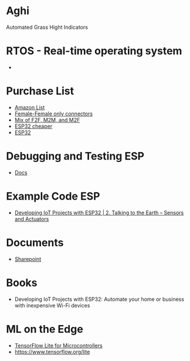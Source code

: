 # Aghi
Automated Grass Hight Indicators

# RTOS - Real-time operating system
* 
# Purchase List
* [Amazon List](https://www.amazon.com/hz/wishlist/dl/invite/2VP3z7k?ref_=wl_share)
* [Female-Female only connectors](https://www.amazon.com/EDGELEC-Breadboard-1pin-1pin-Connector-Multicolored/dp/B07GD1W1VL/)
* [Mix of F2F, M2M, and M2F](https://www.amazon.com/Elegoo-EL-CP-004-Multicolored-Breadboard-arduino/dp/B01EV70C78/)
* [ESP32 cheaper](https://www.amazon.com/Aokin-NodeMCU-32S-ESP-WROOM-32-Development-Microcontroller/dp/B08NW4JXFM/)
* [ESP32](https://www.amazon.com/HiLetgo-ESP-WROOM-32-Development-Microcontroller-Integrated/dp/B0718T232Z/) 

# Debugging and Testing ESP
* [Docs](https://docs.platformio.org/en/latest/tutorials/espressif32/espidf_debugging_unit_testing_analysis.html)

# Example Code ESP
* [Developing IoT Projects with ESP32 | 2. Talking to the Earth – Sensors and Actuators](https://www.youtube.com/watch?v=MyzWEJyz1Uc&list=PLeLcvrwLe187iw968S35Xf2P2NxsqEqBo&index=2)

# Documents
* [Sharepoint](https://etsu365.sharepoint.com/sites/Aghi/Shared%20Documents/Forms/AllItems.aspx)

# Books
* Developing IoT Projects with ESP32: Automate your home or business with inexpensive Wi-Fi devices

# ML on the Edge
* [TensorFlow Lite for Microcontrollers](https://www.tensorflow.org/lite/microcontrollers)
* https://www.tensorflow.org/lite 
